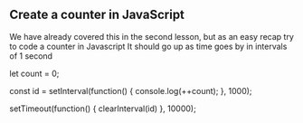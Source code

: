 ## Create a counter in JavaScript

We have already covered this in the second lesson, but as an easy recap try to code a counter in Javascript
It should go up as time goes by in intervals of 1 second

let count = 0;

const id = setInterval(function() {
    console.log(++count);
}, 1000);



setTimeout(function() {
    clearInterval(id)
}, 10000);